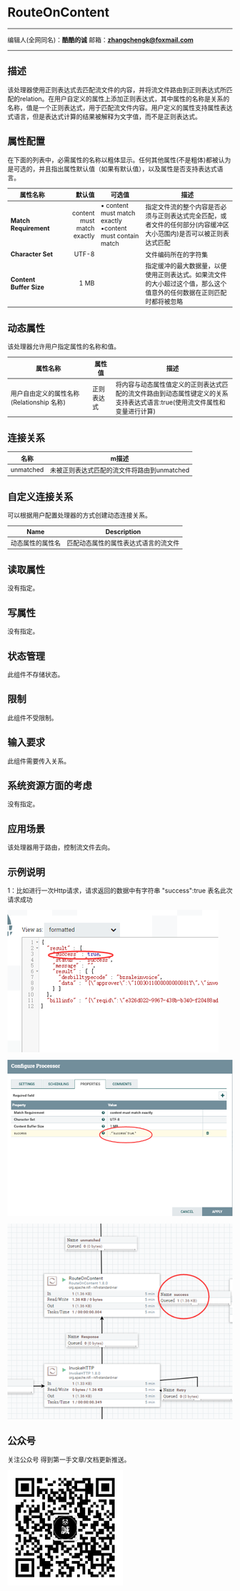 # RouteOnContent
***
编辑人(全网同名)：__**酷酷的诚**__  邮箱：**zhangchengk@foxmail.com** 
***


## 描述

该处理器使用正则表达式去匹配流文件的内容，并将流文件路由到正则表达式所匹配的relation。在用户自定义的属性上添加正则表达式，其中属性的名称是关系的名称，值是一个正则表达式，用于匹配流文件内容。用户定义的属性支持属性表达式语言，但是表达式计算的结果被解释为文字值，而不是正则表达式。

## 属性配置

在下面的列表中，必需属性的名称以粗体显示。任何其他属性(不是粗体)都被认为是可选的，并且指出属性默认值（如果有默认值），以及属性是否支持表达式语言。

属性名称                    |            默认值             | 可选值                                                       | 描述                                                        
----------------------- |-----------------------------:| --------------------------------------------------------- | ----------------------------------------------------------
**Match Requirement**   | content must match exactly | ▪ content must match exactly<br/> ▪content must contain match | 指定文件流的整个内容是否必须与正则表达式完全匹配，或者文件的任何部分(内容缓冲区大小范围内)是否可以被正则表达式匹配
**Character Set**       |           UTF-8            |                                                           | 文件编码所在的字符集                                                
**Content Buffer Size** |            1 MB            |                                                           | 指定缓冲的最大数据量，以便使用正则表达式。如果流文件的大小超过这个值，那么这个值意外的任何数据在正则匹配时都将被忽略                                                                                                                                                                     

## 动态属性

该处理器允许用户指定属性的名称和值。

属性名称                           | 属性值   | 描述                                                                
------------------------------ | ----- | ------------------------------------------------------------------
用户自由定义的属性名称(Relationship 名称) | 正则表达式 | 将内容与动态属性值定义的正则表达式匹配的流文件路由到动态属性键定义的关系<br>支持表达式语言:true(使用流文件属性和变量进行计算)

## 连接关系

名称        | m描述                        
--------- | ---------------------------
unmatched | 未被正则表达式匹配的流文件将路由到unmatched

## 自定义连接关系

可以根据用户配置处理器的方式创建动态连接关系。

Name     | Description       
-------- | ------------------
动态属性的属性名 | 匹配动态属性的属性表达式语言的流文件

## 读取属性

没有指定。

## 写属性

没有指定。

## 状态管理

此组件不存储状态。

## 限制

此组件不受限制。

## 输入要求

此组件需要传入关系。

## 系统资源方面的考虑

没有指定。

## 应用场景

该处理器用于路由，控制流文件去向。

## 示例说明

1：比如进行一次Http请求，请求返回的数据中有字符串   "success":true 表名此次请求成功

![](../image/processors/RouteOnContent/input.png)

![](../image/processors/RouteOnContent/config.png)

![](../image/processors/RouteOnContent/dataflow.png)

## 公众号

关注公众号 得到第一手文章/文档更新推送。

![](../image/wechat.jpg)